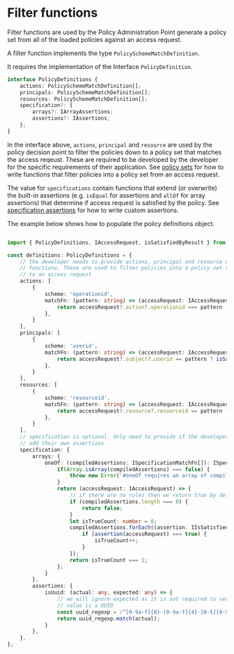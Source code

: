 # Filter functions

Filter functions are used by the Policy Administration Point generate a policy
set from all of the loaded policies against an access request.

A filter function implements the type ```PolicySchemeMatchDefinition```.



It requires the implementation of the Interface ```PolicyDefinition```.

```typescript
interface PolicyDefinitions {
	actions: PolicySchemeMatchDefinition[];
	principals: PolicySchemeMatchDefinition[];
	resources: PolicySchemeMatchDefinition[];
	specification?: {
		arrays?: IArrayAssertions;
		assertions?: IAssertions;
	};
}
```

In the interface above, ```actions```, ```principal``` and ```resource```
are used by the policy decision point to filter the policies down to a policy set
that matches the access reqeust. These are required to be developed by the
developer for the specific requirements of their application. See
[policy sets](https://github.com/dalane/access-control/tree/master/readme/policy-sets.md)
for how to write functions that filter policies into a policy set from an access
request.

The value for ```specifications``` contain functions that extend (or overwrite)
the built-in assertions (e.g. ```isEqual``` for assertions and ```allOf``` for array assertions) that determine if access request is satisfied by the policy. See
[specification assertions](https://github.com/dalane/access-control/tree/master/readme/assertions.md)
for how to write custom assertions.


The example below shows how to populate the policy definitions object.

```typescript

import { PolicyDefinitions, IAccessRequest, isSatisfiedByResult } from '@dalane/access-control';

const definitions: PolicyDefinitions = {
	// the developer needs to provide actions, principal and resource matching
	// functions. These are used to filter policies into a policy set relevant
	// to an access request
	actions: [
		{
			scheme: 'operationid',
			matchFn: (pattern: string) => (accessRequest: IAccessRequest) => {
				return accessRequest?.action?.operationid === pattern ? isSatisfiedByResult(true) : isSatisfiedByResult(false);
			},
		}
	],
	principals: [
		{
			scheme: 'userid',
			matchFn: (pattern: string) => (accessRequest: IAccessRequest) => {
				return accessRequest?.subject?.userid == pattern ? isSatisfiedByResult(true) : isSatisfiedByResult(false);
			},
		}
	],
	resources: [
		{
			scheme: 'resourceid',
			matchFn: (pattern: string) => (accessRequest: IAccessRequest) => {
				return accessRequest?.resource?.resourceid == pattern ? isSatisfiedByResult(true) : isSatisfiedByResult(false);
			},
		}
	],
	// specification is optional. Only need to provide if the developer wishes to
	// add their own assertions
	specification: {
		arrays: {
			oneOf: (compiledAssertions: ISpecificationMatchFn[]): ISpecificationMatchFn => {
				if(Array.isArray(compiledAssertions) === false) {
					throw new Error('#oneOf requires an array of compiled specifications');
				}
				return (accessRequest: IAccessRequest) => {
					// if there are no rules then we return true by default...
					if (compiledAssertions.length === 0) {
						return false;
					}
					let isTrueCount: number = 0;
					compiledAssertions.forEach((assertion: IIsSatisfiedByFn) => {
						if (assertion(accessRequest) === true) {
							isTrueCount++;
						}
					});
					return isTrueCount === 1;
				};
			}
		},
		assertions: {
			isUuid: (actual: any, expected: any) => {
				// we will ignore expected as it is not required to verify that the actual
				// value is a UUID
				const uuid_regexp = /^[0-9a-f]{8}-[0-9a-f]{4}-[0-5][0-9a-f]{3}-[089ab][0-9a-f]{3}-[0-9a-f]{12}$/i;
				return uuid_regexp.match(actual);
			}
		},
	},
};
```
